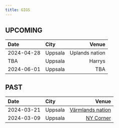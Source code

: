```yaml
---
title: GIGS
---
```


## UPCOMING
| Date  | City |  Venue  |
| :--------- | :-------- | ---------: |
| 2024-04-28 | Uppsala | Uplands nation 	| 
| TBA | Uppsala | Harrys	| 
| 2024-06-01 | Uppsala | TBA 	| 

## PAST
| Date  | City |  Venue  |
| :--------- | :-------- | ---------: |
| 2024-03-21 | Uppsala | [Värmlands nation](https://www.facebook.com/events/427681636373163) 	| 
| 2024-03-09 | Uppsala | [NY Corner](https://www.facebook.com/events/2342812815905784) 	|  
